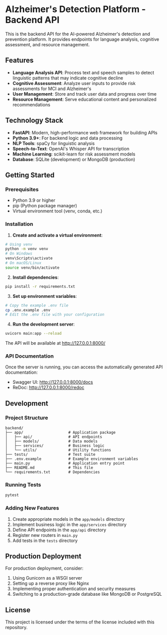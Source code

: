 # Alzheimer's Detection Platform - Backend API

This is the backend API for the AI-powered Alzheimer's detection and prevention platform. It provides endpoints for language analysis, cognitive assessment, and resource management.

## Features

- **Language Analysis API**: Process text and speech samples to detect linguistic patterns that may indicate cognitive decline
- **Cognitive Assessment**: Analyze user inputs to provide risk assessments for MCI and Alzheimer's
- **User Management**: Store and track user data and progress over time
- **Resource Management**: Serve educational content and personalized recommendations

## Technology Stack

- **FastAPI**: Modern, high-performance web framework for building APIs
- **Python 3.9+**: For backend logic and data processing
- **NLP Tools**: spaCy for linguistic analysis
- **Speech-to-Text**: OpenAI's Whisper API for transcription
- **Machine Learning**: scikit-learn for risk assessment models
- **Database**: SQLite (development) or MongoDB (production)

## Getting Started

### Prerequisites

- Python 3.9 or higher
- pip (Python package manager)
- Virtual environment tool (venv, conda, etc.)

### Installation

1. **Create and activate a virtual environment**:

```bash
# Using venv
python -m venv venv
# On Windows
venv\Scripts\activate
# On macOS/Linux
source venv/bin/activate
```

2. **Install dependencies**:

```bash
pip install -r requirements.txt
```

3. **Set up environment variables**:

```bash
# Copy the example .env file
cp .env.example .env
# Edit the .env file with your configuration
```

4. **Run the development server**:

```bash
uvicorn main:app --reload
```

The API will be available at http://127.0.0.1:8000/

### API Documentation

Once the server is running, you can access the automatically generated API documentation:

- Swagger UI: http://127.0.0.1:8000/docs
- ReDoc: http://127.0.0.1:8000/redoc

## Development

### Project Structure

```
backend/
├── app/                    # Application package
│   ├── api/                # API endpoints
│   ├── models/             # Data models
│   ├── services/           # Business logic
│   └── utils/              # Utility functions
├── tests/                  # Test suite
├── .env.example            # Example environment variables
├── main.py                 # Application entry point
├── README.md               # This file
└── requirements.txt        # Dependencies
```

### Running Tests

```bash
pytest
```

### Adding New Features

1. Create appropriate models in the `app/models` directory
2. Implement business logic in the `app/services` directory
3. Define API endpoints in the `app/api` directory
4. Register new routers in `main.py`
5. Add tests in the `tests` directory

## Production Deployment

For production deployment, consider:

1. Using Gunicorn as a WSGI server
2. Setting up a reverse proxy like Nginx
3. Implementing proper authentication and security measures
4. Switching to a production-grade database like MongoDB or PostgreSQL

## License

This project is licensed under the terms of the license included with this repository. 